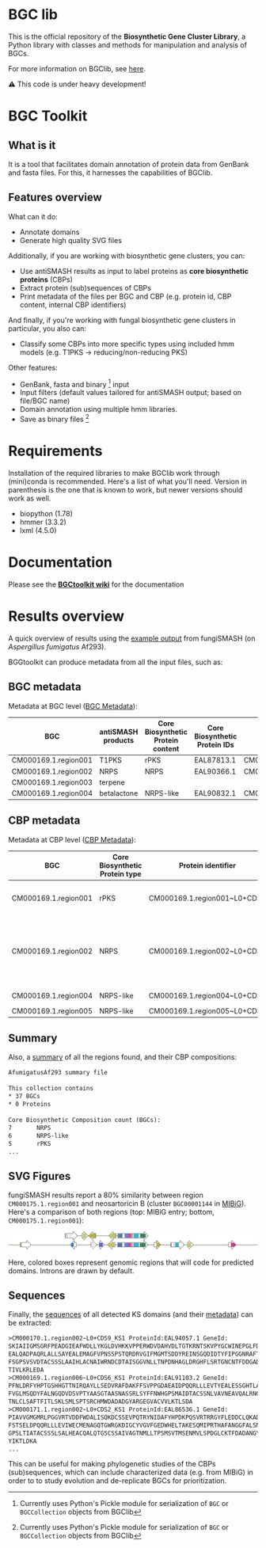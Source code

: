 # BGC lib

This is the official repository of the **Biosynthetic Gene Cluster Library**, a Python library with classes and methods for manipulation and analysis of BGCs.

For more information on BGClib, see [here](./BGClib/Readme.md).

:warning: This code is under heavy development!

# BGC Toolkit

## What is it

It is a tool that facilitates domain annotation of protein data from GenBank and fasta files. For this, it harnesses the capabilities of BGClib.

## Features overview

What can it do:

* Annotate domains
* Generate high quality SVG files

Additionally, if you are working with biosynthetic gene clusters, you can:

* Use antiSMASH results as input to label proteins as **core biosynthetic proteins** (CBPs)
* Extract protein (sub)sequences of CBPs
* Print metadata of the files per BGC and CBP (e.g. protein id, CBP content, internal CBP identifiers)
        
And finally, if you're working with fungal biosynthetic gene clusters in particular, you also can:

* Classify some CBPs into more specific types using included hmm models (e.g. T1PKS -> reducing/non-reducing PKS)

Other features:

* GenBank, fasta and binary [^1] input 
* Input filters (default values tailored for antiSMASH output; based on file/BGC name)
* Domain annotation using multiple hmm libraries.
* Save as binary files [^1]

[^1]: Currently uses Python's Pickle module for serialization of `BGC` or `BGCCollection` objects from BGClib

# Requirements

Installation of the required libraries to make BGClib work through (mini)conda is recommended. Here's a list of what you'll need. Version in parenthesis is the one that is known to work, but newer versions should work as well.

* biopython (1.78)
* hmmer (3.3.2)
* lxml (4.5.0)

# Documentation

Please see the **[BGCtoolkit wiki](https://github.com/jorgecnavarrom/BGClib/wiki)** for the documentation

# Results overview

A quick overview of results using the [example output](https://fungismash.secondarymetabolites.org/upload/fungal-example/index.html) from fungiSMASH (on _Aspergillus fumigatus_ Af293).

BGGtoolkit can produce metadata from all the input files, such as:

## BGC metadata

Metadata at BGC level ([BGC Metadata](examples/AfumigatusAf293.metadata.BGCs.tsv)):

| BGC | antiSMASH products | Core Biosynthetic Protein content | Core Biosynthetic Protein IDs | Core Biosynthetic Protein Identifiers | Metabolites |
| --- | ------------------ | --------------------------------- | ----------------------------- | ------------------------------------- | ----------- |
| CM000169.1.region001 | T1PKS | rPKS | EAL87813.1 | CM000169.1.region001~L0+CDS7 |
| CM000169.1.region002 | NRPS | NRPS | EAL90366.1 | CM000169.1.region002~L0+CDS8 |
| CM000169.1.region003 | terpene |  |  |  |
| CM000169.1.region004 | betalactone | NRPS-like | EAL90832.1 | CM000169.1.region004~L0+CDS5 |


## CBP metadata

Metadata at CBP level ([CBP Metadata](examples/AfumigatusAf293.metadata.CBPs.tsv)):

| BGC | Core Biosynthetic Protein type | Protein identifier | Protein Id | Gene Id | Domain architecture |
| --- | ------------------------------ | ------------------ | ---------- | ------- | ------------------- |
| CM000169.1.region001 | rPKS | CM000169.1.region001~L0+CDS7 | EAL87813.1 | | `KS \| KS_C \| KS_Ce \| AT \| DH \| CMeT \| KR \| T/ACP >` |
|CM000169.1.region002 |NRPS | CM000169.1.region002~L0+CDS8 | EAL90366.1 | | `A \| T/ACP \| C \| C \| A \| C \| A \| T/ACP \| C \| A \| T/ACP \| C \| C \| T/ACP \| C \| T/ACP >` |
| CM000169.1.region004 | NRPS-like | CM000169.1.region004~L0+CDS5 | EAL90832.1 | | `DMAP_binding \| A \| A >` |
| CM000169.1.region005 | NRPS-like | CM000169.1.region005~L0+CDS9 | EAL91049.1 | | `A \| A_C >` |

## Summary

Also, a [summary](examples/AfumigatusAf293.metadata.summary.txt) of all the regions found, and their CBP compositions:

```
AfumigatusAf293 summary file

This collection contains
* 37 BGCs
* 0 Proteins

Core Biosynthetic Composition count (BGCs):
7       NRPS
6       NRPS-like
5       rPKS
...
```

## SVG Figures

fungiSMASH results report a 80% similarity between region `CM000175.1.region001` and neosartoricin B (cluster `BGC00001144` in [MIBiG](https://mibig.secondarymetabolites.org/repository/BGC0001144/index.html#r1c1)). Here's a comparison of both regions (top: MIBiG entry; bottom, `CM000175.1.region001`):

![neosartoricin](examples/neosartoricin_gcf.svg)

Here, colored boxes represent genomic regions that will code for predicted domains. Introns are drawn by default.

## Sequences

Finally, the [sequences](examples/all_KS_domains.fasta) of all detected KS domains (and their [metadata](examples/all_KS_domains.fasta.metadata.tsv)) can be extracted:

```
>CM000170.1.region002~L0+CDS9_KS1 ProteinId:EAL94057.1 GeneId:
SKIAIIGMSGRFPEADGIEAFWDLLYKGLDVHKKVPPERWDVDAHVDLTGTKRNTSKVPYGCWINEPGLFDARFFNMSPR
EALQADPAQRLALLSAYEALEMAGFVPNSSPSTQRDRVGIFMGMTSDDYREINSGQDIDTYFIPGGNRAFTPGRINYYFK
FSGPSVSVDTACSSSLAAIHLACNAIWRNDCDTAISGGVNLLTNPDNHAGLDRGHFLSRTGNCNTFDDGADGYCRADGVG
TIVLKRLEDA
>CM000169.1.region006~L0+CDS6_KS1 ProteinId:EAL91103.2 GeneId:
PFNLDRFYHPTGSHHGTTNIRQAYLLSEDVRAFDAKFFSVPPGDAEAIDPQQRLLLEVTYEALESSGHTLADLSNSNTGA
FVGLMSQDYFALNGQDVDSVPTYAASGTAASNASSRLSYFFNWHGPSMAIDTACSSNLVAVNEAVQALRNGTSRVAVACG
TNLCLSAFTFITLSKLSMLSPTSRCHMWDADADGYARGEGVACVVLKTLSDA
>CM000171.1.region002~L0+CDS2_KS1 ProteinId:EAL86536.1 GeneId:
PIAVVGMGMRLPGGVRTVDDFWDALISQKDCSSEVPQTRYNIDAFYHPDKPQSVRTRRGYFLEDDCLQKADTNFLQWIPG
FSTSELDPQQRLLLEVIWECMENAGQTGWRGKDIGCYVGVFGEDWHELTAKESQMIPRTHAFANGGFALSNRVSFEFDLK
GPSLTIATACSSSLSALHEACQALQTGSCSSAIVAGTNMLLTPSMSVTMSENMVLSPDGLCKTFDADANGYARGEAVNAV
YIKTLDKA
...
```

This can be useful for making phylogenetic studies of the CBPs (sub)sequences, which can include characterized data (e.g. from MIBiG) in order to to study evolution and de-replicate BGCs for prioritization.

